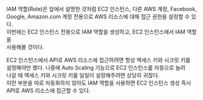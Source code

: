 IAM 역할(Role)은 앞에서 설명한 것처럼 EC2 인스턴스, 다른 AWS 계정, Facebook,    
Google, Amazon.com 계정 전용으로 AWS 리소스에 대해 접근 권한을 설정할 수 있다.   
이번에는 EC2 인스턴스 전용으로 IAM 역할을 생성하고, EC2 인스턴스에서 IAM 역할을   
사용해볼 것이다.  
  
EC2 인스턴스에서 API로 AWS 리소스에 접근하려면 항상 액세스 키와 시크릿 키를   
설정해야만 했다. 나중에 Auto Scaling 기능으로 EC2 인스턴스를 자동으로 늘려   
나갈 때 액세스 키와 시크릿 키를 일일이 설정해주려면 상당히 귀찮다.   
이런 부분을 따로 자동화하지 않아도 IAM 역할을 사용하면 EC2 인스턴스 생성 즉시   
API로 AWS 리소스에 접근할 수 있다.  




















